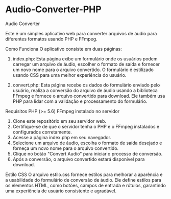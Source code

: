 # Audio-Converter-PHP
Audio Converter

Este é um simples aplicativo web para converter arquivos de áudio para diferentes formatos usando PHP e FFmpeg.

Como Funciona
O aplicativo consiste em duas páginas:

1. index.php: Esta página exibe um formulário onde os usuários podem carregar um arquivo de áudio, escolher o formato de saída e fornecer um novo nome para o arquivo convertido. O formulário é estilizado usando CSS para uma melhor experiência do usuário.

2. convert.php: Esta página recebe os dados do formulário enviado pelo usuário, realiza a conversão do arquivo de áudio usando a biblioteca FFmpeg e fornece o arquivo convertido para download. Ele também usa PHP para lidar com a validação e processamento do formulário.

Requisitos
PHP (>= 5.6)
FFmpeg instalado no servidor

1. Clone este repositório em seu servidor web.
2. Certifique-se de que o servidor tenha o PHP e o FFmpeg instalados e configurados corretamente.
3. Acesse a página index.php em seu navegador.
4. Selecione um arquivo de áudio, escolha o formato de saída desejado e forneça um novo nome para o arquivo convertido.
5. Clique no botão "Convert Audio" para iniciar o processo de conversão.
6. Após a conversão, o arquivo convertido estará disponível para download.

Estilo CSS
O arquivo estilo.css fornece estilos para melhorar a aparência e a usabilidade do formulário de conversão de áudio. Ele define estilos para os elementos HTML, como botões, campos de entrada e rótulos, garantindo uma experiência de usuário consistente e agradável.
